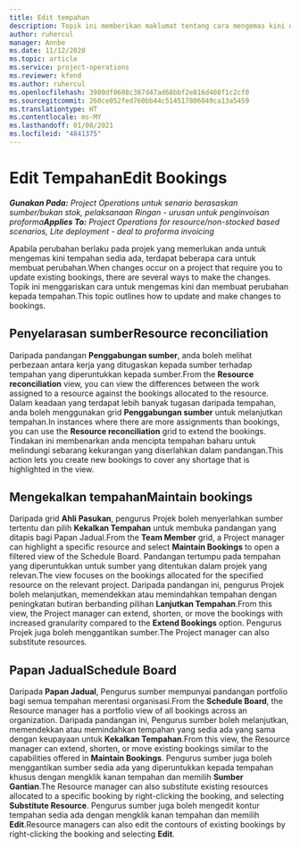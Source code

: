 ```yaml
---
title: Edit tempahan
description: Topik ini memberikan maklumat tentang cara mengemas kini dan membuat perubahan kepada tempahan.
author: ruhercul
manager: Annbe
ms.date: 11/12/2020
ms.topic: article
ms.service: project-operations
ms.reviewer: kfend
ms.author: ruhercul
ms.openlocfilehash: 3980df0608c387d47ad68bbf2e816d408f1c2cf0
ms.sourcegitcommit: 260ce052fed760bb44c514517806049ca13a5459
ms.translationtype: HT
ms.contentlocale: ms-MY
ms.lasthandoff: 01/08/2021
ms.locfileid: "4841375"
---
```

# <a name="edit-bookings"></a><span data-ttu-id="b5af3-103">Edit Tempahan</span><span class="sxs-lookup"><span data-stu-id="b5af3-103">Edit Bookings</span></span>

<span data-ttu-id="b5af3-104">_**Gunakan Pada:** Project Operations untuk senario berasaskan sumber/bukan stok, pelaksanaan Ringan - urusan untuk penginvoisan proforma_</span><span class="sxs-lookup"><span data-stu-id="b5af3-104">_**Applies To:** Project Operations for resource/non-stocked based scenarios, Lite deployment - deal to proforma invoicing_</span></span>


<span data-ttu-id="b5af3-105">Apabila perubahan berlaku pada projek yang memerlukan anda untuk mengemas kini tempahan sedia ada, terdapat beberapa cara untuk membuat perubahan.</span><span class="sxs-lookup"><span data-stu-id="b5af3-105">When changes occur on a project that require you to update existing bookings, there are several ways to make the changes.</span></span> <span data-ttu-id="b5af3-106">Topik ini menggariskan cara untuk mengemas kini dan membuat perubahan kepada tempahan.</span><span class="sxs-lookup"><span data-stu-id="b5af3-106">This topic outlines how to update and make changes to bookings.</span></span>

## <a name="resource-reconciliation"></a><span data-ttu-id="b5af3-107">Penyelarasan sumber</span><span class="sxs-lookup"><span data-stu-id="b5af3-107">Resource reconciliation</span></span>

<span data-ttu-id="b5af3-108">Daripada pandangan **Penggabungan sumber**, anda boleh melihat perbezaan antara kerja yang ditugaskan kepada sumber terhadap tempahan yang diperuntukkan kepada sumber.</span><span class="sxs-lookup"><span data-stu-id="b5af3-108">From the **Resource reconciliation** view, you can view the differences between the work assigned to a resource against the bookings allocated to the resource.</span></span> <span data-ttu-id="b5af3-109">Dalam keadaan yang terdapat lebih banyak tugasan daripada tempahan, anda boleh menggunakan grid **Penggabungan sumber** untuk melanjutkan tempahan.</span><span class="sxs-lookup"><span data-stu-id="b5af3-109">In instances where there are more assignments than bookings, you can use the **Resource reconciliation** grid to extend the bookings.</span></span> <span data-ttu-id="b5af3-110">Tindakan ini membenarkan anda mencipta tempahan baharu untuk melindungi sebarang kekurangan yang diserlahkan dalam pandangan.</span><span class="sxs-lookup"><span data-stu-id="b5af3-110">This action lets you create new bookings to cover any shortage that is highlighted in the view.</span></span>

## <a name="maintain-bookings"></a><span data-ttu-id="b5af3-111">Mengekalkan tempahan</span><span class="sxs-lookup"><span data-stu-id="b5af3-111">Maintain bookings</span></span>

<span data-ttu-id="b5af3-112">Daripada grid **Ahli Pasukan**, pengurus Projek boleh menyerlahkan sumber tertentu dan pilih **Kekalkan Tempahan** untuk membuka pandangan yang ditapis bagi Papan Jadual.</span><span class="sxs-lookup"><span data-stu-id="b5af3-112">From the **Team Member** grid, a Project manager can highlight a specific resource and select **Maintain Bookings** to open a filtered view of the Schedule Board.</span></span> <span data-ttu-id="b5af3-113">Pandangan tertumpu pada tempahan yang diperuntukkan untuk sumber yang ditentukan dalam projek yang relevan.</span><span class="sxs-lookup"><span data-stu-id="b5af3-113">The view focuses on the bookings allocated for the specified resource on the relevant project.</span></span> <span data-ttu-id="b5af3-114">Daripada pandangan ini, pengurus Projek boleh melanjutkan, memendekkan atau memindahkan tempahan dengan peningkatan butiran berbanding pilihan **Lanjutkan Tempahan**.</span><span class="sxs-lookup"><span data-stu-id="b5af3-114">From this view, the Project manager can extend, shorten, or move the bookings with increased granularity compared to the **Extend Bookings** option.</span></span> <span data-ttu-id="b5af3-115">Pengurus Projek juga boleh menggantikan sumber.</span><span class="sxs-lookup"><span data-stu-id="b5af3-115">The Project manager can also substitute resources.</span></span>

## <a name="schedule-board"></a><span data-ttu-id="b5af3-116">Papan Jadual</span><span class="sxs-lookup"><span data-stu-id="b5af3-116">Schedule Board</span></span>

<span data-ttu-id="b5af3-117">Daripada **Papan Jadual**, Pengurus sumber mempunyai pandangan portfolio bagi semua tempahan merentasi organisasi.</span><span class="sxs-lookup"><span data-stu-id="b5af3-117">From the **Schedule Board**, the Resource manager has a portfolio view of all bookings across an organization.</span></span> <span data-ttu-id="b5af3-118">Daripada pandangan ini, Pengurus sumber boleh melanjutkan, memendekkan atau memindahkan tempahan yang sedia ada yang sama dengan keupayaan untuk **Kekalkan Tempahan**.</span><span class="sxs-lookup"><span data-stu-id="b5af3-118">From this view, the Resource manager can extend, shorten, or move existing bookings similar to the capabilities offered in **Maintain Bookings**.</span></span> <span data-ttu-id="b5af3-119">Pengurus sumber juga boleh menggantikan sumber sedia ada yang diperuntukkan kepada tempahan khusus dengan mengklik kanan tempahan dan memilih **Sumber Gantian**.</span><span class="sxs-lookup"><span data-stu-id="b5af3-119">The Resource manager can also substitute existing resources allocated to a specific booking by right-clicking the booking, and selecting **Substitute Resource**.</span></span> <span data-ttu-id="b5af3-120">Pengurus sumber juga boleh mengedit kontur tempahan sedia ada dengan mengklik kanan tempahan dan memilih **Edit**.</span><span class="sxs-lookup"><span data-stu-id="b5af3-120">Resource managers can also edit the contours of existing bookings by right-clicking the booking and selecting **Edit**.</span></span>

